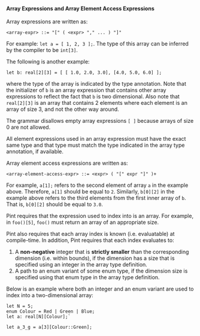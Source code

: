 #### Array Expressions and Array Element Access Expressions

Array expressions are written as:

```bnf
<array-expr> ::= "[" ( <expr> "," ... ) "]"
```

For example: `let a = [ 1, 2, 3 ];`. The type of this array can be inferred by the compiler to be `int[3]`.

The following is another example:

```pint
let b: real[2][3] = [ [ 1.0, 2.0, 3.0], [4.0, 5.0, 6.0] ];
```

where the type of the array is indicated by the type annotation. Note that the initializer of `b` is an array expression that contains other array expressions to reflect the fact that `b` is two dimensional. Also note that `real[2][3]` is an array that contains 2 elements where each element is an array of size 3, and not the other way around.

The grammar disallows empty array expressions `[ ]` because arrays of size 0 are not allowed.

All element expressions used in an array expression must have the exact same type and that type must match the type indicated in the array type annotation, if available.

Array element access expressions are written as:

```bnf
<array-element-access-expr> ::= <expr> ( "[" expr "]" )+
```

For example, `a[1];` refers to the second element of array `a` in the example above. Therefore, `a[1]` should be equal to `2`. Similarly, `b[0][2]` in the example above refers to the third elements from the first inner array of `b`. That is, `b[0][2]` should be equal to `3.0`.

Pint requires that the expression used to index into is an array. For example, in `foo()[5]`, `foo()` must return an array of an appropriate size.

Pint also requires that each array index is known (i.e. evaluatable) at compile-time. In addition, Pint requires that each index evaluates to:

1. A **non-negative** integer that is **strictly smaller** than the corresponding dimension (i.e. within bounds), if the dimension has a size that is specified using an integer in the array type definition.
1. A path to an enum variant of some enum type, if the dimension size is specified using that enum type in the array type definition.

Below is an example where both an integer and an enum variant are used to index into a two-dimensional array:

```pint
let N = 5;
enum Colour = Red | Green | Blue;
let a: real[N][Colour];`

let a_3_g = a[3][Colour::Green];
```
